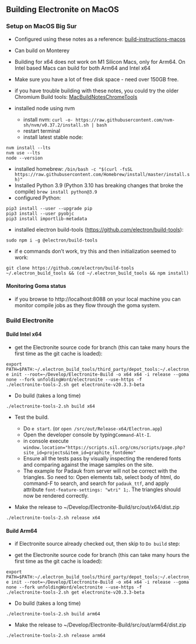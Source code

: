 ## Building Electronite on MacOS
### Setup on MacOS Big Sur
- Configured using these notes as a reference: [build-instructions-macos](../build-instructions-macos.md)
- Can build on Monterey
- Building for x64 does not work on M1 Silicon Macs, only for Arm64.  On Intel based Macs can build for both Arm64 and Intel x64
- Make sure you have a lot of free disk space - need over 150GB free.
- if you have trouble building with these notes, you could try the older Chromium Build tools: [MacBuildNotesChromeTools](MacBuildNotesChromeTools.md)

- installed node using nvm
  - install nvm: `curl -o- https://raw.githubusercontent.com/nvm-sh/nvm/v0.37.2/install.sh | bash`
  - restart terminal
  - install latest stable node:
```
nvm install --lts
nvm use --lts
node --version
```
- installed homebrew: `/bin/bash -c "$(curl -fsSL https://raw.githubusercontent.com/Homebrew/install/master/install.sh)"`
- Installed Python 3.9 (Python 3.10 has breaking changes that broke the compile) `brew install python@3.9`
- configured Python:
```
pip3 install --user --upgrade pip
pip3 install --user pyobjc
pip3 install importlib-metadata
```
- installed electron build-tools (https://github.com/electron/build-tools):
``` 
sudo npm i -g @electron/build-tools
```

- if e commands don’t work, try this and then initialization seemed to work:
```
git clone https://github.com/electron/build-tools ~/.electron_build_tools && (cd ~/.electron_build_tools && npm install)
``` 

#### Monitoring Goma status
- if you browse to http://localhost:8088 on your local machine you can monitor compile jobs as they flow through the goma system.


### Build Electronite
#### Build Intel x64
- get the Electronite source code for branch (this can take many hours the first time as the git cache is loaded):
```
export PATH=$PATH:~/.electron_build_tools/third_party/depot_tools:~/.electron_build_tools/src
e init --root=~/Develop/Electronite-Build -o x64 x64 -i release --goma none --fork unfoldingWord/electronite --use-https -f
./electronite-tools-2.sh get electronite-v20.3.3-beta
```

- Do build (takes a long time)
```
./electronite-tools-2.sh build x64
```

- Test the build. 
  - Do `e start`. (or `open /src/out/Release-x64/Electron.app`)
  - Open the developer console by typing`Command-Alt-I`.
  - in console execute `window.location="https://scripts.sil.org/cms/scripts/page.php?site_id=projects&item_id=graphite_fontdemo"`
  - Ensure all the tests pass by visually inspecting the rendered fonts and comparing against the image samples on the site.
  - The example for Padauk from server will not be correct with the triangles.  So need to:
Open elements tab, select body of html, do command-F to search, and search for `padauk_ttf`, and apply attribute `font-feature-settings: "wtri" 1;`.  The triangles should now be rendered correctly.

- Make the release to ~/Develop/Electronite-Build/src/out/x64/dist.zip
```
./electronite-tools-2.sh release x64
```

#### Build Arm64
- if Electronite source already checked out, then skip to `Do build` step:

- get the Electronite source code for branch (this can take many hours the first time as the git cache is loaded):
```
export PATH=$PATH:~/.electron_build_tools/third_party/depot_tools:~/.electron_build_tools/src
e init --root=~/Develop/Electronite-Build -o x64 x64 -i release --goma none --fork unfoldingWord/electronite --use-https -f
./electronite-tools-2.sh get electronite-v20.3.3-beta
```

- Do build (takes a long time)
```
./electronite-tools-2.sh build arm64
```

- Make the release to ~/Develop/Electronite-Build/src/out/arm64/dist.zip
```
./electronite-tools-2.sh release arm64
```
